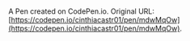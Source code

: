 # 

A Pen created on CodePen.io. Original URL: [https://codepen.io/cinthiacastr01/pen/mdwMqOw](https://codepen.io/cinthiacastr01/pen/mdwMqOw).


